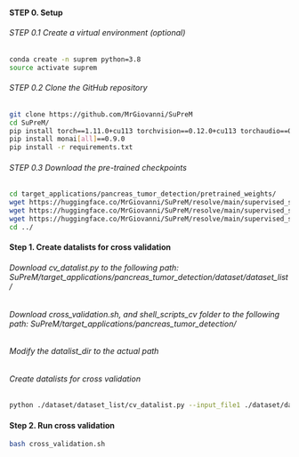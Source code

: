 #### STEP 0. Setup


###### STEP 0.1 Create a virtual environment (optional)

```bash
conda create -n suprem python=3.8
source activate suprem
```

###### STEP 0.2 Clone the GitHub repository

```bash
git clone https://github.com/MrGiovanni/SuPreM
cd SuPreM/
pip install torch==1.11.0+cu113 torchvision==0.12.0+cu113 torchaudio==0.11.0 --extra-index-url https://download.pytorch.org/whl/cu113
pip install monai[all]==0.9.0
pip install -r requirements.txt
```

###### STEP 0.3 Download the pre-trained checkpoints

```bash
cd target_applications/pancreas_tumor_detection/pretrained_weights/
wget https://huggingface.co/MrGiovanni/SuPreM/resolve/main/supervised_suprem_swinunetr_2100.pth
wget https://huggingface.co/MrGiovanni/SuPreM/resolve/main/supervised_suprem_segresnet_2100.pth
wget https://huggingface.co/MrGiovanni/SuPreM/resolve/main/supervised_suprem_unet_2100.pth
cd ../
```


#### Step 1. Create datalists for cross validation
###### Download cv_datalist.py to the following path: SuPreM/target_applications/pancreas_tumor_detection/dataset/dataset_list/
###### Download cross_validation.sh, and shell_scripts_cv folder to the following path: SuPreM/target_applications/pancreas_tumor_detection/
###### Modify the datalist_dir to the actual path
###### Create datalists for cross validation
```bash
python ./dataset/dataset_list/cv_datalist.py --input_file1 ./dataset/dataset_list/jhh_train.txt --input_file2 ./dataset/dataset_list/jhh_test.txt --output_dir ./dataset/dataset_list/
```

#### Step 2. Run cross validation
```bash
bash cross_validation.sh
```
